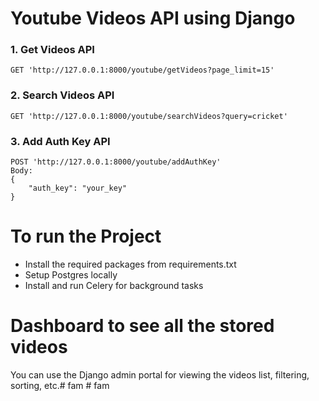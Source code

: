 # Youtube Videos API using Django


### 1. Get Videos API

```
GET 'http://127.0.0.1:8000/youtube/getVideos?page_limit=15'
```

### 2. Search Videos API

```
GET 'http://127.0.0.1:8000/youtube/searchVideos?query=cricket'
```

### 3. Add Auth Key API

```
POST 'http://127.0.0.1:8000/youtube/addAuthKey'
Body:
{
    "auth_key": "your_key"
}
```

# To run the Project
- Install the required packages from requirements.txt
- Setup Postgres locally
- Install and run Celery for background tasks

# Dashboard to see all the stored videos
You can use the Django admin portal for viewing the videos list, filtering, sorting, etc.#   f a m  
 #   f a m  
 
